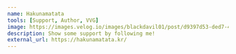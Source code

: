 ```yaml
---
name: Hakunamatata
tools: [Support, Author, VVG]
image: https://images.velog.io/images/blackdavil01/post/d9397d53-ded7-4eaa-b331-c356fdc623ec/%EC%8A%A4%ED%81%AC%EB%A6%B0%EC%83%B7,%202022-01-19%2011-08-27.png
description: Show some support by following me!
external_url: https://hakunamatata.kr/
---
```

